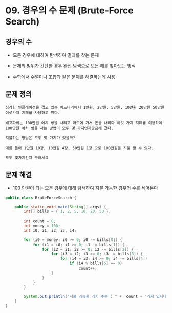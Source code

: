 # 09. 경우의 수 문제 (Brute-Force Search)

## 경우의 수

- 모든 경우에 대하여 탐색하여 결과를 찾는 문제 

- 문제의 범위가 간단한 경우 완전 탐색으로 모든 해를 찾아보는 방식

- 수학에서 수열이나 조합과 같은 문제를 해결하는데 사용


## 문제 정의 

    심각한 인플레이션을 겪고 있는 어느나라에서 1만원, 2만원, 5만원, 10만원 20만원 50만원 여섯가지 지폐를 사용하고 있다. 
    
    배고파씨는 100만원 어치 빵을 사려고 마트에 가서 돈을 내려다 여섯 가지 지폐를 이용하여 100만원 어치 빵을 사는 방법이 모두 몇 가지인지궁금해 졌다. 
    
    지불하는 방법은 모두 몇 가지가 있을까?

    예를 들어 1만원 10장, 10만원 4장, 50만원 1장 으로 100만원을 지불 할 수 있다.

    모두 몇가지인지 구하세요


## 문제 해결

- 100 만원이 되는 모든 경우에 대해 탐색하여 지불 가능한 경우의 수를 세어본다

```java
public class BruteForceSearch {

	public static void main(String[] args) {
		int[] bills = { 1, 2, 5, 10, 20, 50 };
		
		int count = 0;
		int money = 100;
		int i0, i1, i2, i3, i4;

		for (i0 = money; i0 >= 0; i0 -= bills[0]) {
			for (i1 = i0; i1 >= 0; i1 -= bills[1]) {
				for (i2 = i1; i2 >= 0; i2 -= bills[2]) {
					for (i3 = i2; i3 >= 0; i3 -= bills[3]) {
						for (i4 = i3; i4 >= 0; i4 -= bills[4])
							if (i4 % bills[5] == 0)
								count++;
					}
				}
			}
		}

		System.out.println("지불 가능한 가지 수는 : " +  count + "가지 입니다.");
	}
}
```
